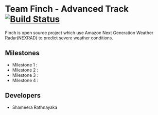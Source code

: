# Team Finch - Advanced Track [![Build Status](https://travis-ci.org/airavata-courses/TeamFinch.svg?branch=master)](https://travis-ci.org/airavata-courses/TeamFinch)

Finch is open source project which use Amazon Next Generation Weather Radar(NEXRAD) to predict severe weather conditions.

## Milestones
- Milestone 1 :
- Milestone 2 :
- Milestone 3 :
- Milestone 4 :


## Developers 
- Shameera Rathnayaka

